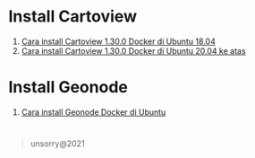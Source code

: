 # Install Cartoview

1. [Cara install Cartoview 1.30.0 Docker di Ubuntu 18.04](tutorial/install-cartoview-1.30.0-ubuntu-18.04.md)   
2. [Cara install Cartoview 1.30.0 Docker di Ubuntu 20.04 ke atas](tutorial/install-cartoview-1.30.0-ubuntu-20.04.md)

# Install Geonode

1. [Cara install Geonode Docker di Ubuntu](tutorial/install-geonode-ubuntu.md)

#
> unsorry@2021

